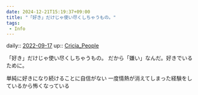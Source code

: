 ```yaml
---
date: 2024-12-21T15:19:37+09:00
title: "「好き」だけじゃ使い尽くしちゃうもの。"
tags:
 - Info
---
```


daily:: [2022-09-17](Daily_Note/2022-09-17.md)
up:: [Cricia_People](Bar/Novel/Nacaria/Cricia_People.md)

「好き」だけじゃ使い尽くしちゃうもの。
だから「嫌い」なんだ。好きでいるために。

単純に好きになり続けることに自信がない
一度情熱が消えてしまった経験をしているから怖くなっている